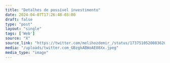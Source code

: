 ```yaml
---
title: "Detalhes de possível investimento"
date: 2024-04-07T17:26:48-03:00
draft: false
type: "post"
layout: "single"
tags: ['Web']
source: "X"
source_link: "https://twitter.com/melihozdemir_/status/1737510520083620025/photo/2"
media: "/uploads/twitter.com_GBzgkABWoAE08Xx.jpeg"
media_type: "image"
---
```


